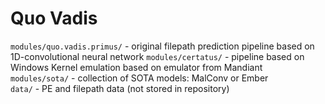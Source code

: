 # Quo Vadis

`modules/quo.vadis.primus/` - original filepath prediction pipeline based on 1D-convolutional neural network 
`modules/certatus/` -  pipeline based on Windows Kernel emulation based on emulator from Mandiant  
`modules/sota/` - collection of SOTA models: MalConv or Ember  
`data/` - PE and filepath data (not stored in repository)  

